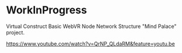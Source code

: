 # WorkInProgress
Virtual Construct Basic WebVR Node Network Structure "Mind Palace" project.

https://www.youtube.com/watch?v=QrNP_QLdaRM&feature=youtu.be
